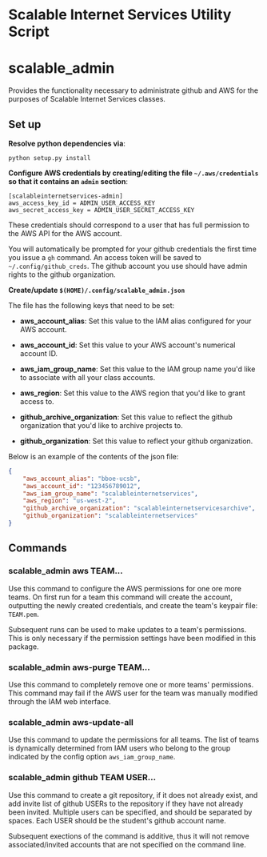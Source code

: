 # Scalable Internet Services Utility Script

# scalable_admin

Provides the functionality necessary to administrate github and AWS for the
purposes of Scalable Internet Services classes.


## Set up

__Resolve python dependencies via__:

    python setup.py install

__Configure AWS credentials by creating/editing the file `~/.aws/credentials`
so that it contains an `admin` section__:

    [scalableinternetservices-admin]
    aws_access_key_id = ADMIN_USER_ACCESS_KEY
    aws_secret_access_key = ADMIN_USER_SECRET_ACCESS_KEY

These credentials should correspond to a user that has full permission to the
AWS API for the AWS account.

You will automatically be prompted for your github credentials the first time
you issue a `gh` command. An access token will be saved to
`~/.config/github_creds`. The github account you use should have admin rights
to the github organization.

__Create/update `$(HOME)/.config/scalable_admin.json`__

The file has the following keys that need to be set:

* __aws_account_alias__: Set this value to the IAM alias configured for your
  AWS account.

* __aws_account_id__: Set this value to your AWS account's numerical account ID.

* __aws_iam_group_name__: Set this value to the IAM group name you'd like to
  associate with all your class accounts.

* __aws_region__: Set this value to the AWS region that you'd like to grant
  access to.

* __github_archive_organization__: Set this value to reflect the github
  organization that you'd like to archive projects to.

* __github_organization__: Set this value to reflect your github organization.

Below is an example of the contents of the json file:

```json
{
    "aws_account_alias": "bboe-ucsb",
    "aws_account_id": "123456789012",
    "aws_iam_group_name": "scalableinternetservices",
    "aws_region": "us-west-2",
    "github_archive_organization": "scalableinternetservicesarchive",
    "github_organization": "scalableinternetservices"
}
```

## Commands

### scalable_admin aws TEAM...

Use this command to configure the AWS permissions for one ore more
teams. On first run for a team this command will create the account, outputting
the newly created credentials, and create the team's keypair file: `TEAM.pem`.

Subsequent runs can be used to make updates to a team's permissions. This is
only necessary if the permission settings have been modified in this package.

### scalable_admin aws-purge TEAM...

Use this command to completely remove one or more teams' permissions. This
command may fail if the AWS user for the team was manually modified through the
IAM web interface.

### scalable_admin aws-update-all

Use this command to update the permissions for all teams. The list of teams is
dynamically determined from IAM users who belong to the group indicated by the
config option `aws_iam_group_name`.

### scalable_admin github TEAM USER...

Use this command to create a git repository, if it does not already exist, and
add invite list of github USERs to the repository if they have not already been
invited. Multiple users can be specified, and should be separated by
spaces. Each USER should be the student's github account name.

Subsequent exections of the command is additive, thus it will not remove
associated/invited accounts that are not specified on the command line.
